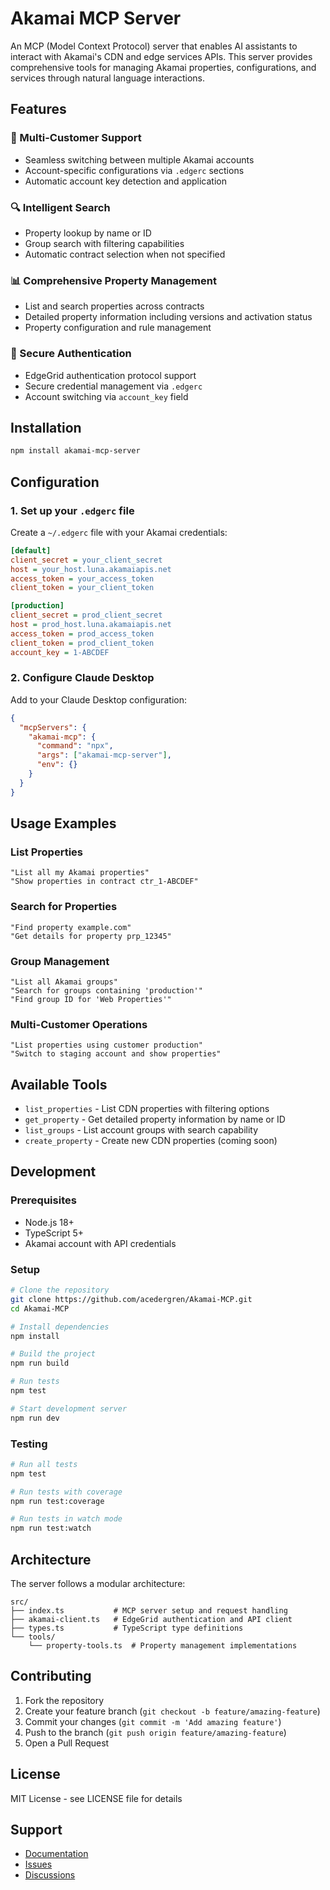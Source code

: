 # Akamai MCP Server

An MCP (Model Context Protocol) server that enables AI assistants to interact with Akamai's CDN and edge services APIs. This server provides comprehensive tools for managing Akamai properties, configurations, and services through natural language interactions.

## Features

### 🚀 Multi-Customer Support
- Seamless switching between multiple Akamai accounts
- Account-specific configurations via `.edgerc` sections
- Automatic account key detection and application

### 🔍 Intelligent Search
- Property lookup by name or ID
- Group search with filtering capabilities
- Automatic contract selection when not specified

### 📊 Comprehensive Property Management
- List and search properties across contracts
- Detailed property information including versions and activation status
- Property configuration and rule management

### 🔐 Secure Authentication
- EdgeGrid authentication protocol support
- Secure credential management via `.edgerc`
- Account switching via `account_key` field

## Installation

```bash
npm install akamai-mcp-server
```

## Configuration

### 1. Set up your `.edgerc` file

Create a `~/.edgerc` file with your Akamai credentials:

```ini
[default]
client_secret = your_client_secret
host = your_host.luna.akamaiapis.net
access_token = your_access_token
client_token = your_client_token

[production]
client_secret = prod_client_secret
host = prod_host.luna.akamaiapis.net
access_token = prod_access_token
client_token = prod_client_token
account_key = 1-ABCDEF
```

### 2. Configure Claude Desktop

Add to your Claude Desktop configuration:

```json
{
  "mcpServers": {
    "akamai-mcp": {
      "command": "npx",
      "args": ["akamai-mcp-server"],
      "env": {}
    }
  }
}
```

## Usage Examples

### List Properties
```
"List all my Akamai properties"
"Show properties in contract ctr_1-ABCDEF"
```

### Search for Properties
```
"Find property example.com"
"Get details for property prp_12345"
```

### Group Management
```
"List all Akamai groups"
"Search for groups containing 'production'"
"Find group ID for 'Web Properties'"
```

### Multi-Customer Operations
```
"List properties using customer production"
"Switch to staging account and show properties"
```

## Available Tools

- `list_properties` - List CDN properties with filtering options
- `get_property` - Get detailed property information by name or ID
- `list_groups` - List account groups with search capability
- `create_property` - Create new CDN properties (coming soon)

## Development

### Prerequisites
- Node.js 18+ 
- TypeScript 5+
- Akamai account with API credentials

### Setup
```bash
# Clone the repository
git clone https://github.com/acedergren/Akamai-MCP.git
cd Akamai-MCP

# Install dependencies
npm install

# Build the project
npm run build

# Run tests
npm test

# Start development server
npm run dev
```

### Testing
```bash
# Run all tests
npm test

# Run tests with coverage
npm run test:coverage

# Run tests in watch mode
npm run test:watch
```

## Architecture

The server follows a modular architecture:

```
src/
├── index.ts           # MCP server setup and request handling
├── akamai-client.ts   # EdgeGrid authentication and API client
├── types.ts           # TypeScript type definitions
└── tools/
    └── property-tools.ts  # Property management implementations
```

## Contributing

1. Fork the repository
2. Create your feature branch (`git checkout -b feature/amazing-feature`)
3. Commit your changes (`git commit -m 'Add amazing feature'`)
4. Push to the branch (`git push origin feature/amazing-feature`)
5. Open a Pull Request

## License

MIT License - see LICENSE file for details

## Support

- [Documentation](https://github.com/acedergren/Akamai-MCP/wiki)
- [Issues](https://github.com/acedergren/Akamai-MCP/issues)
- [Discussions](https://github.com/acedergren/Akamai-MCP/discussions)